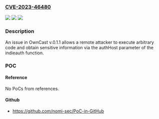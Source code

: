### [CVE-2023-46480](https://cve.mitre.org/cgi-bin/cvename.cgi?name=CVE-2023-46480)
![](https://img.shields.io/static/v1?label=Product&message=n%2Fa&color=blue)
![](https://img.shields.io/static/v1?label=Version&message=n%2Fa&color=blue)
![](https://img.shields.io/static/v1?label=Vulnerability&message=n%2Fa&color=brighgreen)

### Description

An issue in OwnCast v.0.1.1 allows a remote attacker to execute arbitrary code and obtain sensitive information via the authHost parameter of the indieauth function.

### POC

#### Reference
No PoCs from references.

#### Github
- https://github.com/nomi-sec/PoC-in-GitHub

